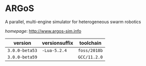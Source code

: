 # ARGoS

A parallel, multi-engine simulator for heterogeneous swarm robotics

*homepage*: <http://www.argos-sim.info>

version | versionsuffix | toolchain
--------|---------------|----------
``3.0.0-beta53`` | ``-Lua-5.2.4`` | ``foss/2018b``
``3.0.0-beta59`` |  | ``GCC/11.2.0``
